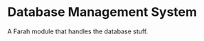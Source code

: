 Database Management System
==========================

A Farah module that handles the database stuff.